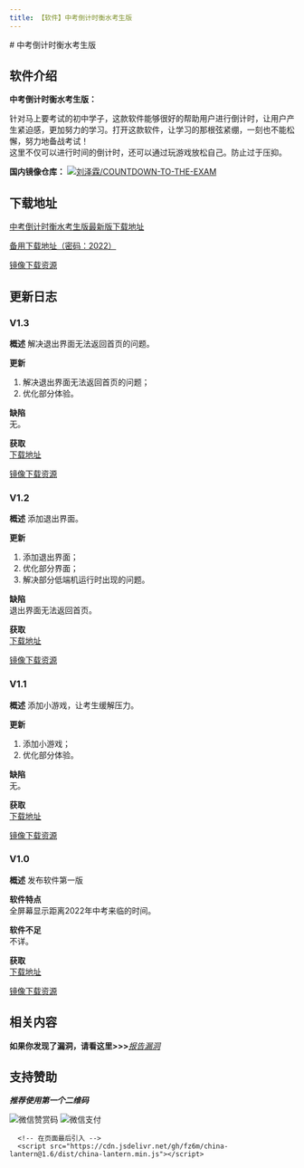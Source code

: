 ```yaml
---
title: 【软件】中考倒计时衡水考生版
---
```

<head>
    <link rel="Bookmark" href="/forum_images/ffico.png" /> 
    <link rel="shortcut icon" href="favicon.ico" type="image/x-icon" /> 
    <link rel="icon" href="favicon.ico" type="image/x-icon" />
    <script>
    var _hmt = _hmt || [];
    (function() {
      var hm = document.createElement("script");
      hm.src = "https://hm.baidu.com/hm.js?77a02143289596e92099d577fe49200c";
      var s = document.getElementsByTagName("script")[0]; 
      s.parentNode.insertBefore(hm, s);
    })();
    </script>

</head>
# 中考倒计时衡水考生版

## 软件介绍

**中考倒计时衡水考生版：**
    
  针对马上要考试的初中学子，这款软件能够很好的帮助用户进行倒计时，让用户产生紧迫感，更加努力的学习。打开这款软件，让学习的那根弦紧绷，一刻也不能松懈，努力地备战考试！
    <br />
  这里不仅可以进行时间的倒计时，还可以通过玩游戏放松自己。防止过于压抑。
   
**国内镜像仓库：**
[![刘泽霖/COUNTDOWN-TO-THE-EXAM](https://gitee.com/iliuleqi/COUNTDOWN-TO-THE-EXAM/widgets/widget_card.svg?colors=393222,ebdfc1,fffae5,d8ca9f,393222,a28b40)](https://gitee.com/iliuleqi/COUNTDOWN-TO-THE-EXAM)


## 下载地址

[中考倒计时衡水考生版最新版下载地址](https://github.com/iliuleqi/Countdown-to-the-exam/releases/download/V1.3/v1.3.apk)

[备用下载地址（密码：2022）](https://tangwenshu.lanzoui.com/iTafirb4jbc)

[镜像下载资源](https://gitee.com/iliuleqi/COUNTDOWN-TO-THE-EXAM/attach_files/770473/download/%E4%B8%AD%E8%80%83%E5%80%92%E8%AE%A1%E6%97%B6%E8%A1%A1%E6%B0%B4%E8%80%83%E7%94%9F%E7%89%88v1.3%5B%E4%BF%AE%E5%A4%8D%E9%80%80%E5%87%BA%E7%95%8C%E9%9D%A2%E6%97%A0%E6%B3%95%E9%80%9A%E8%BF%87%E6%8C%89%E9%94%AE%E8%BF%94%E5%9B%9E%E9%A6%96%E9%A1%B5%E7%9A%84%E6%BC%8F%E6%B4%9E%5D.apk)

## 更新日志

### V1.3

**概述** 解决退出界面无法返回首页的问题。

**更新**
  1. 解决退出界面无法返回首页的问题；
  2. 优化部分体验。

**缺陷**<br />
  无。
  
**获取**<br />
  [下载地址](https://github.com/iliuleqi/Countdown-to-the-exam/releases/download/V1.3/v1.3.apk)
  
  [镜像下载资源](https://gitee.com/iliuleqi/COUNTDOWN-TO-THE-EXAM/attach_files/770473/download/%E4%B8%AD%E8%80%83%E5%80%92%E8%AE%A1%E6%97%B6%E8%A1%A1%E6%B0%B4%E8%80%83%E7%94%9F%E7%89%88v1.3%5B%E4%BF%AE%E5%A4%8D%E9%80%80%E5%87%BA%E7%95%8C%E9%9D%A2%E6%97%A0%E6%B3%95%E9%80%9A%E8%BF%87%E6%8C%89%E9%94%AE%E8%BF%94%E5%9B%9E%E9%A6%96%E9%A1%B5%E7%9A%84%E6%BC%8F%E6%B4%9E%5D.apk)

### V1.2

**概述** 添加退出界面。

**更新**
  1. 添加退出界面；
  2. 优化部分界面；
  3. 解决部分低端机运行时出现的问题。

**缺陷**<br />
  退出界面无法返回首页。

**获取**<br />
  [下载地址](https://github.com/iliuleqi/Countdown-to-the-exam/releases/download/V1.2/v1.2.apk)
  
  [镜像下载资源](https://gitee.com/iliuleqi/COUNTDOWN-TO-THE-EXAM/raw/main/unpackage/release/apk/%E4%B8%AD%E8%80%83%E5%80%92%E8%AE%A1%E6%97%B6%E8%A1%A1%E6%B0%B4%E8%80%83%E7%94%9F%E7%89%88v1.2%5B%E9%87%8D%E5%A4%A7%E7%BC%BA%E9%99%B7%5D.apk)

### V1.1

**概述** 添加小游戏，让考生缓解压力。

**更新**
  1. 添加小游戏；
  2. 优化部分体验。

**缺陷**<br />
  无。

**获取**<br />
  [下载地址](https://github.com/iliuleqi/Countdown-to-the-exam/releases/download/V1.1/v1.1.apk)
  
  [镜像下载资源](https://gitee.com/iliuleqi/COUNTDOWN-TO-THE-EXAM/raw/main/unpackage/release/apk/%E4%B8%AD%E8%80%83%E5%80%92%E8%AE%A1%E6%97%B6%E8%A1%A1%E6%B0%B4%E8%80%83%E7%94%9F%E7%89%88v1.1%5B%E6%B7%BB%E5%8A%A0%E5%B0%8F%E6%B8%B8%E6%88%8F%5D.apk)

### V1.0

**概述** 发布软件第一版

**软件特点**<br />
    全屏幕显示距离2022年中考来临的时间。
    
**软件不足**<br />
    不详。
    
 **获取**<br />
  [下载地址](https://github.com/iliuleqi/Countdown-to-the-exam/releases/download/V1.0/v1.0.apk)
  
  [镜像下载资源](https://gitee.com/iliuleqi/COUNTDOWN-TO-THE-EXAM/raw/main/unpackage/release/apk/%E4%B8%AD%E8%80%83%E5%80%92%E8%AE%A1%E6%97%B6%E8%A1%A1%E6%B0%B4%E8%80%83%E7%94%9F%E7%89%88v1.0.apk)

## 相关内容
  
  **如果你发现了漏洞，请看这里>>>**[*报告漏洞*](https://cehcv.mycode.info.sh/SECURITY)

## 支持赞助

***推荐使用第一个二维码***

![微信赞赏码](https://user-images.githubusercontent.com/86276093/125232678-b4119d80-e30f-11eb-8300-f086da2dbead.png)
![微信支付](https://user-images.githubusercontent.com/86276093/125232723-cb508b00-e30f-11eb-9c21-0e3d5b5bf9cb.png)


 <body>

      <!-- 在页面最后引入 -->
      <script src="https://cdn.jsdelivr.net/gh/fz6m/china-lantern@1.6/dist/china-lantern.min.js"></script>      
    
 </body>
